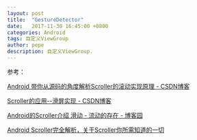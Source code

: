 ```yaml
---
layout: post
title:  "GestureDetector"
date:   2017-11-30 16:45:00 +0800
categories: Android
tags: 自定义ViewGroup
author: pepe
description: 自定义ViewGroup.
---
```





参考：

[Android 带你从源码的角度解析Scroller的滚动实现原理 - CSDN博客](http://blog.csdn.net/xiaanming/article/details/17483273)

[Scroller的应用--滑屏实现 - CSDN博客](http://blog.csdn.net/jwzhangjie/article/details/38894379)

[Android的Scroller介绍 滑动 - 流动的存在 - 博客园](http://www.cnblogs.com/wzachenjian/p/3667554.html)

[Android Scroller完全解析，关于Scroller你所需知道的一切](http://blog.csdn.net/guolin_blog/article/details/48719871)

[scroller-url]:http://www.grepcode.com/file/repository.grepcode.com/java/ext/com.google.android/android/2.0_r1/android/widget/Scroller.java#Scroller.0mCurrX

[xiaanming-url]: http://blog.csdn.net/xiaanming
